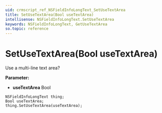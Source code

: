 ```yaml
---
uid: crmscript_ref_NSFieldInfoLongText_SetUseTextArea
title: SetUseTextArea(Bool useTextArea)
intellisense: NSFieldInfoLongText.SetUseTextArea
keywords: NSFieldInfoLongText, GetUseTextArea
so.topic: reference
---
```


# SetUseTextArea(Bool useTextArea)

Use a multi-line text area?

**Parameter:** 
 - **useTextArea** Bool

```crmscript
NSFieldInfoLongText thing;
Bool useTextArea;
thing.SetUseTextArea(useTextArea);
```

